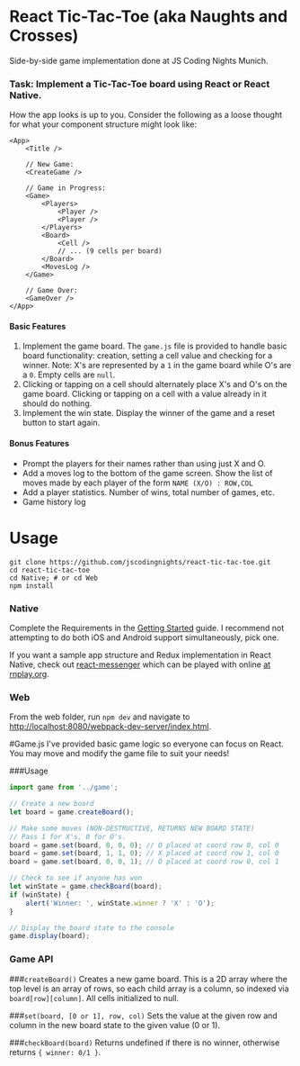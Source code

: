 # React Tic-Tac-Toe (aka Naughts and Crosses)
Side-by-side game implementation done at JS Coding Nights Munich.

### Task: Implement a Tic-Tac-Toe board using React or React Native.
How the app looks is up to you.  Consider the following as a loose thought for what your component structure might look like:

````
<App>
    <Title />
    
    // New Game:
    <CreateGame />
    
    // Game in Progress:
    <Game>
        <Players>
            <Player />
            <Player />
        </Players>
        <Board>
            <Cell />
            // ... (9 cells per board)
        </Board>
        <MovesLog />
    </Game>
    
    // Game Over:
    <GameOver />
</App>
````
        
#### Basic Features

1. Implement the game board.  The `game.js` file is provided to handle basic board functionality: creation, setting a cell value and checking for a winner.  Note: X's are represented by a `1` in the game board while O's are a `0`.  Empty cells are `null`.
2. Clicking or tapping on a cell should alternately place X's and O's on the game board.  Clicking or tapping on a cell with a value already in it should do nothing.
3. Implement the win state.  Display the winner of the game and a reset button to start again.


#### Bonus Features
* Prompt the players for their names rather than using just X and O.
* Add a moves log to the bottom of the game screen.  Show the list of moves made by each player of the form `NAME (X/O) : ROW,COL`
* Add a player statistics.  Number of wins, total number of games, etc.
* Game history log


# Usage
````
git clone https://github.com/jscodingnights/react-tic-tac-toe.git
cd react-tic-tac-toe
cd Native; # or cd Web
npm install
````

### Native
Complete the Requirements in the [Getting Started](https://facebook.github.io/react-native/docs/getting-started.html) guide.  I recommend not attempting to do both iOS and Android support simultaneously, pick one.

If you want a sample app structure and Redux implementation in React Native, check out [react-messenger](https://github.com/adamterlson/react-native-messenger) which can be played with online [at rnplay.org](https://rnplay.org/apps/URNW3w).

### Web
From the web folder, run `npm dev` and navigate to [http://localhost:8080/webpack-dev-server/index.html](http://localhost:8080/webpack-dev-server/index.html).


#Game.js
I've provided basic game logic so everyone can focus on React.  You may move and modify the game file to suit your needs!

###Usage
```javascript
import game from '../game';

// Create a new board
let board = game.createBoard();

// Make some moves (NON-DESTRUCTIVE, RETURNS NEW BOARD STATE)
// Pass 1 for X's, 0 for O's.
board = game.set(board, 0, 0, 0); // O placed at coord row 0, col 0
board = game.set(board, 1, 1, 0); // X placed at coord row 1, col 0
board = game.set(board, 0, 0, 1); // O placed at coord row 0, col 1

// Check to see if anyone has won
let winState = game.checkBoard(board);
if (winState) {
    alert('Winner: ', winState.winner ? 'X' : 'O');
}

// Display the board state to the console
game.display(board);
```

### Game API

###`createBoard()`
Creates a new game board.  This is a 2D array where the top level is an array of rows, so each child array is a column, so indexed via `board[row][column]`.  All cells initialized to null.

###`set(board, [0 or 1], row, col)`
Sets the value at the given row and column in the new board state to the given value (0 or 1).

###`checkBoard(board)`
Returns undefined if there is no winner, otherwise returns `{ winner: 0/1 }`.
